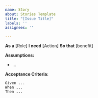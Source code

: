 ```yaml
---
name: Story
about: Stories Template
title: "[Issue Title]"
labels: ''
assignees: ''

---
```


**As a** [Role]
**I need** [Action]
**So that** [benefit]

**Assumptions:**
* ...

**Acceptance Criteria:**
```gherkin
Given ...
When ...
Then ...
```
